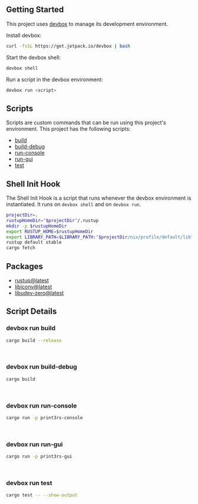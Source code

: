 <!-- gen-readme start - generated by https://github.com/jetpack-io/devbox/ -->
## Getting Started
This project uses [devbox](https://github.com/jetpack-io/devbox) to manage its development environment.

Install devbox:
```sh
curl -fsSL https://get.jetpack.io/devbox | bash
```

Start the devbox shell:
```sh 
devbox shell
```

Run a script in the devbox environment:
```sh
devbox run <script>
```
## Scripts
Scripts are custom commands that can be run using this project's environment. This project has the following scripts:

* [build](#devbox-run-build)
* [build-debug](#devbox-run-build-debug)
* [run-console](#devbox-run-run-console)
* [run-gui](#devbox-run-run-gui)
* [test](#devbox-run-test)

## Shell Init Hook
The Shell Init Hook is a script that runs whenever the devbox environment is instantiated. It runs 
on `devbox shell` and on `devbox run`.
```sh
projectDir=.
rustupHomeDir="$projectDir"/.rustup
mkdir -p $rustupHomeDir
export RUSTUP_HOME=$rustupHomeDir
export LIBRARY_PATH=$LIBRARY_PATH:"$projectDir/nix/profile/default/lib"
rustup default stable
cargo fetch
```

## Packages

* [rustup@latest](https://www.nixhub.io/packages/rustup)
* [libiconv@latest](https://www.nixhub.io/packages/libiconv)
* [libudev-zero@latest](https://www.nixhub.io/packages/libudev-zero)

## Script Details

### devbox run build
```sh
cargo build --release
```
&ensp;

### devbox run build-debug
```sh
cargo build
```
&ensp;

### devbox run run-console
```sh
cargo run -p print3rs-console
```
&ensp;

### devbox run run-gui
```sh
cargo run -p print3rs-gui
```
&ensp;

### devbox run test
```sh
cargo test -- --show-output
```
&ensp;



<!-- gen-readme end -->
